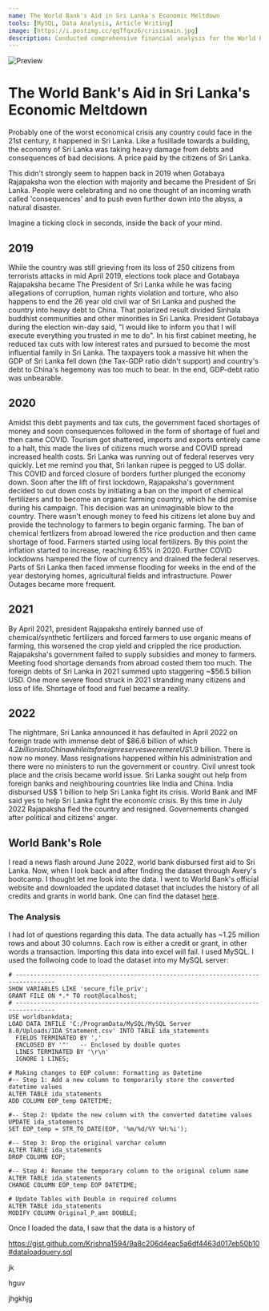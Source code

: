 ```yaml
---
name: The World Bank's Aid in Sri Lanka's Economic Meltdown
tools: [MySQL, Data Analysis, Article Writing]
image: [https://i.postimg.cc/qqTfqxz6/crisismain.jpg]
description: Conducted comprehensive financial analysis for the World Bank's aid during Sri Lanka's economic crisis, & identified the financial & accounting landscape during the period.
---
```


![Preview](https://i.postimg.cc/qqTfqxz6/crisismain.jpg)

# The World Bank's Aid in Sri Lanka's Economic Meltdown

Probably one of the worst economical crisis any country could face in the 21st century, it happened in Sri Lanka. Like a fusillade towards a building, the economy of Sri Lanka was taking heavy damage from debts and consequences of bad decisions. A price paid by the citizens of Sri Lanka.

This didn't strongly seem to happen back in 2019 when Gotabaya Rajapaksha won the election with majority and became the President of Sri Lanka. People were celebrating and no one thought of an incoming wrath called 'consequences' and to push even further down into the abyss, a natural disaster.

Imagine a ticking clock in seconds, inside the back of your mind.

## 2019

While the country was still grieving from its loss of 250 citizens from terrorists attacks in mid April 2019, elections took place and Gotabaya Rajapaksha became The President of Sri Lanka while he was facing allegations of corruption, human rights violation and torture, who also happens to end the 26 year old civil war of Sri Lanka and pushed the country into heavy debt to China. That polarized result divided Sinhala buddhist communities and other minorities in Sri Lanka. President Gotabaya during the election win-day said, "I would like to inform you that I will execute everything you trusted in me to do". In his first cabinet meeting, he reduced tax cuts with low interest rates and pursued to become the most influential family in Sri Lanka. The taxpayers took a massive hit when the GDP of Sri Lanka fell down (the Tax-GDP ratio didn't support) and country's debt to China's hegemony was too much to bear. In the end, GDP-debt ratio was unbearable.

## 2020

Amidst this debt payments and tax cuts, the government faced shortages of money and soon consequences followed in the form of shortage of fuel and then came COVID. Tourism got shattered, imports and exports entirely came to a halt, this made the lives of citizens much worse and COVID spread increased health costs. Sri Lanka was running out of federal reserves very quickly. Let me remind you that, Sri lankan rupee is pegged to US dollar. This COVID and forced closure of borders further plunged the economy down. Soon after the lift of first lockdown, Rajapaksha's government decided to cut down costs by initiating a ban on the import of chemical fertilizers and to become an organic farming country, which he did promise during his campaign. This decision was an unimaginable blow to the country. There wasn't enough money to feed his citizens let alone buy and provide the technology to farmers to begin organic farming. The ban of chemical fertlizers from abroad lowered the rice production and then came shortage of food. Farmers started using local fertilizers. By this point the inflation started to increase, reaching 6.15% in 2020. Further COVID lockdowns hampered the flow of currency and drained the federal reserves. Parts of Sri Lanka then faced immense flooding for weeks in the end of the year destorying homes, agricultural fields and infrastructure. Power Outages became more frequent.

## 2021

By April 2021, president Rajapaksha entirely banned use of chemical/synthetic fertilizers and forced farmers to use organic means of farming, this worsened the crop yield and crippled the rice production. Rajapaksha's government failed to supply subsidies and money to farmers. Meeting food shortage demands from abroad costed them too much. The foreign debts of Sri Lanka in 2021 summed upto staggering ~$56.5 billion USD. One more severe flood struck in 2021 stranding many citizens and loss of life. Shortage of food and fuel became a reality.

## 2022

The nightmare, Sri Lanka announced it has defaulted in April 2022 on foreign trade with immense debt of $86.6 billion of which $4.2 billion is to China while its foreign reserves were mere US$1.9 billion. There is now no money. Mass resignations happened within his administration and there were no ministers to run the government or country. Civil unrest took place and the crisis became world issue. Sri Lanka sought out help from foreign banks and neighbouring countries like India and China. India disbursed US$ 1 billion to help Sri Lanka fight its crisis. World Bank and IMF said yes to help Sri Lanka fight the economic crisis. By this time in July 2022 Rajapaksha fled the country and resigned. Governements changed after political and citizens' anger. 

## World Bank's Role

I read a news flash around June 2022, world bank disbursed first aid to Sri Lanka. Now, when I look back and after finding the dataset through Avery's bootcamp. I thought let me look into the data. I went to World Bank's official website and downloaded the updated dataset that includes the history of all credits and grants in world bank. One can find the dataset [here](https://finances.worldbank.org/Loans-and-Credits/IDA-Statement-Of-Credits-and-Grants-Historical-Dat/tdwh-3krx/about_data).

### The Analysis

I had lot of questions regarding this data. The data actually has ~1.25 million rows and about 30 columns. Each row is either a credit or grant, in other words a transaction. Importing this data into excel will fail. I used MySQL. I used the follwoing code to load the dataset into my MySQL server:

```mysql
# ---------------------------------------------------------------------------------
SHOW VARIABLES LIKE 'secure_file_priv';
GRANT FILE ON *.* TO root@localhost;
# ---------------------------------------------------------------------------------
USE worldbankdata;
LOAD DATA INFILE 'C:/ProgramData/MySQL/MySQL Server 8.0/Uploads/IDA_Statement.csv' INTO TABLE ida_statements
  FIELDS TERMINATED BY ','
  ENCLOSED BY '"'   -- Enclosed by double quotes
  LINES TERMINATED BY '\r\n'
  IGNORE 1 LINES;

# Making changes to EOP column: Formatting as Datetime  
#-- Step 1: Add a new column to temporarily store the converted datetime values
ALTER TABLE ida_statements
ADD COLUMN EOP_temp DATETIME;

#-- Step 2: Update the new column with the converted datetime values
UPDATE ida_statements
SET EOP_temp = STR_TO_DATE(EOP, '%m/%d/%Y %H:%i');

#-- Step 3: Drop the original varchar column
ALTER TABLE ida_statements
DROP COLUMN EOP;

#-- Step 4: Rename the temporary column to the original column name
ALTER TABLE ida_statements
CHANGE COLUMN EOP_temp EOP DATETIME;

# Update Tables with Double in required columns
ALTER TABLE ida_statements
MODIFY COLUMN Original_P_amt DOUBLE;
```

Once I loaded the data, I saw that the data is a history of 

https://gist.github.com/Krishna1594/9a8c206d4eac5a6df4463d017eb50b10#dataloadquery.sql



jk

hguv

jhgkhjg












